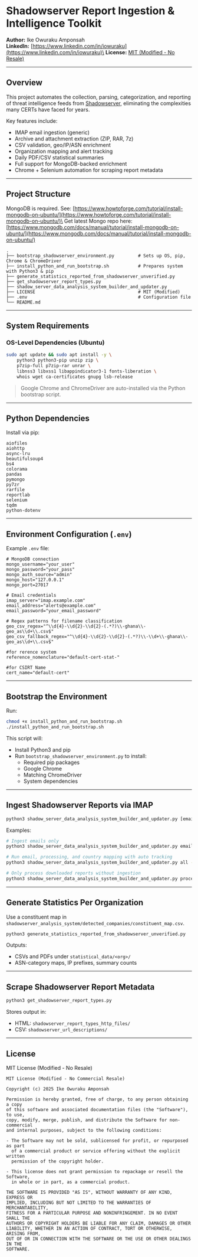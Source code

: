 # Shadowserver Report Ingestion & Intelligence Toolkit

**Author:** Ike Owuraku Amponsah\
**LinkedIn:** [https://www.linkedin.com/in/iowuraku](https://www.linkedin.com/in/iowuraku)\
**License:** [MIT (Modified - No Resale)](./LICENSE)

---

## Overview

This project automates the collection, parsing, categorization, and reporting of threat intelligence feeds from [Shadowserver](https://www.shadowserver.org/), eliminating the complexities many CERTs have faced for years.

Key features include:

- IMAP email ingestion (generic)
- Archive and attachment extraction (ZIP, RAR, 7z)
- CSV validation, geo/IP/ASN enrichment
- Organization mapping and alert tracking
- Daily PDF/CSV statistical summaries
- Full support for MongoDB-backed enrichment
- Chrome + Selenium automation for scraping report metadata

---

## Project Structure

MongoDB is required. See: [https://www.howtoforge.com/tutorial/install-mongodb-on-ubuntu/](https://www.howtoforge.com/tutorial/install-mongodb-on-ubuntu/)\
Get latest Mongo repo here: [https://www.mongodb.com/docs/manual/tutorial/install-mongodb-on-ubuntu/](https://www.mongodb.com/docs/manual/tutorial/install-mongodb-on-ubuntu/)

```Toolkit
.
├── bootstrap_shadowserver_environment.py         # Sets up OS, pip, Chrome & ChromeDriver
├── install_python_and_run_bootstrap.sh           # Prepares system with Python3 & pip
├── generate_statistics_reported_from_shadowserver_unverified.py
├── get_shadowserver_report_types.py
├── shadow_server_data_analysis_system_builder_and_updater.py
├── LICENSE                                       # MIT (Modified)
├── .env                                          # Configuration file
└── README.md
```

---

## System Requirements

### OS-Level Dependencies (Ubuntu)

```bash
sudo apt update && sudo apt install -y \
    python3 python3-pip unzip zip \
    p7zip-full p7zip-rar unrar \
    libnss3 libxss1 libappindicator3-1 fonts-liberation \
    whois wget ca-certificates gnupg lsb-release
```

> Google Chrome and ChromeDriver are auto-installed via the Python bootstrap script.

---

## Python Dependencies

Install via pip:
```Packages
aiofiles
aiohttp
async-lru
beautifulsoup4
bs4
colorama
pandas
pymongo
py7zr
rarfile
reportlab
selenium
tqdm
python-dotenv
```

---

## Environment Configuration (`.env`)

Example `.env` file:

```dotenv
# MongoDB connection
mongo_username="your_user"
mongo_password="your_pass"
mongo_auth_source="admin"
mongo_host="127.0.0.1"
mongo_port=27017

# Email credentials
imap_server="imap.example.com"
email_address="alerts@example.com"
email_password="your_email_password"

# Regex patterns for filename classification
geo_csv_regex="^\\d{4}-\\d{2}-\\d{2}-(.*?)\\-ghana\\-geo_as\\d+\\.csv$"
geo_csv_fallback_regex="^\\d{4}-\\d{2}-\\d{2}-(.*?)\\-\\d+\\-ghana\\-geo_as\\d+\\.csv$"

#for rerence system
reference_nomenclature="default-cert-stat-"

#for CSIRT Name
cert_name="default-cert"
```

---

## Bootstrap the Environment

Run:

```bash
chmod +x install_python_and_run_bootstrap.sh
./install_python_and_run_bootstrap.sh
```

This script will:

- Install Python3 and pip
- Run `bootstrap_shadowserver_environment.py` to install:
  - Required pip packages
  - Google Chrome
  - Matching ChromeDriver
  - System dependencies

---

## Ingest Shadowserver Reports via IMAP

```bash
python3 shadow_server_data_analysis_system_builder_and_updater.py [email|refresh|process|country|service|ingest|all] [--tracker] [--tracker=auto] [--tracker-service=auto|manual|off] [--tracker-ingest=auto|manual|off]
```

Examples:

```bash
# Ingest emails only
python3 shadow_server_data_analysis_system_builder_and_updater.py email

# Run email, processing, and country mapping with auto tracking
python3 shadow_server_data_analysis_system_builder_and_updater.py all --tracker=auto

# Only process downloaded reports without ingestion
python3 shadow_server_data_analysis_system_builder_and_updater.py process --tracker-service=manual
```

---

## Generate Statistics Per Organization

Use a constituent map in `shadowserver_analysis_system/detected_companies/constituent_map.csv`.

```bash
python3 generate_statistics_reported_from_shadowserver_unverified.py
```

Outputs:

- CSVs and PDFs under `statistical_data/<org>/`
- ASN-category maps, IP prefixes, summary counts

---

## Scrape Shadowserver Report Metadata

```bash
python3 get_shadowserver_report_types.py
```

Stores output in:

- HTML: `shadowserver_report_types_http_files/`
- CSV: `shadowserver_url_descriptions/`

---

## License

MIT License (Modified - No Resale)

```
MIT License (Modified - No Commercial Resale)

Copyright (c) 2025 Ike Owuraku Amponsah

Permission is hereby granted, free of charge, to any person obtaining a copy
of this software and associated documentation files (the "Software"), to use,
copy, modify, merge, publish, and distribute the Software for non-commercial
and internal purposes, subject to the following conditions:

- The Software may not be sold, sublicensed for profit, or repurposed as part
  of a commercial product or service offering without the explicit written
  permission of the copyright holder.

- This license does not grant permission to repackage or resell the Software,
  in whole or in part, as a commercial product.

THE SOFTWARE IS PROVIDED "AS IS", WITHOUT WARRANTY OF ANY KIND, EXPRESS OR
IMPLIED, INCLUDING BUT NOT LIMITED TO THE WARRANTIES OF MERCHANTABILITY,
FITNESS FOR A PARTICULAR PURPOSE AND NONINFRINGEMENT. IN NO EVENT SHALL THE
AUTHORS OR COPYRIGHT HOLDERS BE LIABLE FOR ANY CLAIM, DAMAGES OR OTHER
LIABILITY, WHETHER IN AN ACTION OF CONTRACT, TORT OR OTHERWISE, ARISING FROM,
OUT OF OR IN CONNECTION WITH THE SOFTWARE OR THE USE OR OTHER DEALINGS IN THE
SOFTWARE.
```



